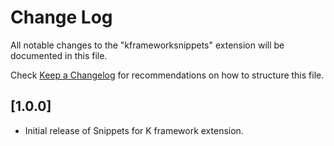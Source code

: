 # Change Log
All notable changes to the "kframeworksnippets" extension will be documented in this file.

Check [Keep a Changelog](http://keepachangelog.com/) for recommendations on how to structure this file.

## [1.0.0]
- Initial release of Snippets for K framework extension.